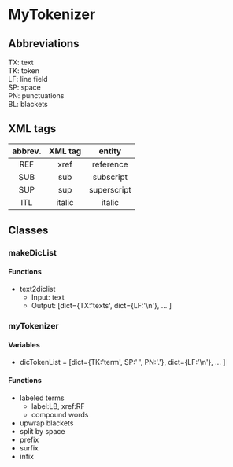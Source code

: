# MyTokenizer

## Abbreviations
TX: text  
TK: token  
LF: line field  
SP: space  
PN: punctuations  
BL: blackets

## XML tags
| abbrev.| XML tag | entity |
|:----:|:----:|:----:|
| REF | xref | reference |
| SUB | sub | subscript |
| SUP | sup | superscript |
| ITL | italic | italic |

## Classes
### makeDicList
#### Functions
- text2diclist 
  - Input: text
  - Output: [dict={TX:'texts', dict={LF:'\n'}, ... ] 
 
### myTokenizer
#### Variables
 - dicTokenList = [dict={TK:'term', SP:' ', PN:'.'}, dict={LF:'\n'}, ... ]

#### Functions
 - labeled terms
   - label:LB, xref:RF
   - compound words
 - upwrap blackets
 - split by space
 - prefix
 - surfix
 - infix